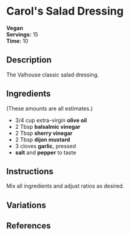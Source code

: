 # Carol's Salad Dressing

**Vegan**  
**Servings:** 15  
**Time:** 10

## Description

The Valhouse classic salad dressing.

## Ingredients

(These amounts are all estimates.)

- 3/4 cup extra-virgin **olive oil**
- 2 Tbsp **balsalmic vinegar**
- 2 Tbsp **sherry vinegar**
- 2 Tbsp **dijon mustard**
- 3 cloves **garlic**, pressed
- **salt** and **pepper** to taste

## Instructions

Mix all ingredients and adjust ratios as desired.

## Variations

## References